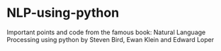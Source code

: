 # NLP-using-python
Important points and code from the famous book: Natural Language Processing using python by Steven Bird, Ewan Klein and Edward Loper
